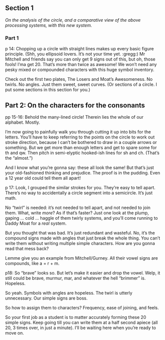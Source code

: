 ## Section 1
_On the analysis of the circle, and a comparative view of the above processing systems, with this new system._

### Part 1

 p 14: Chopping up a circle with straight lines makes up every basic figure principle. (Shh, you ellipsoid lovers. It’s not your time yet. :gregg:) Mr Mitchell and friends say you can only get 9 signs out of this, but oh, those fools! I’ma get 20. That’s more than twice as awesome! We won’t need any pesky mixed or compounded characters with this huge symbol inventory.

Check out the first two plates, The Losers and Moat’s Awesomeness. No twirls. No angles. Just them sweet, sweet curves. (Or sections of a circle. I put some sections in this section for you.)

## Part 2: On the characters for the consonants

pp 15-16: Behold the many-lined circle! Therein lies the whole of our alphabet. Mostly.

I’m now going to painfully walk you through cutting it up into bits for the letters. You’ll have to keep referring to the points on the circle to work out stroke direction, because I can’t be bothered to draw in a couple arrows or something. But we get more than enough letters and get to spare some for th and qw. Then pitch in semi-elyptic hooked-ish lines for sh and ch. (That’s the “almost.”)

And I know what you’re gonna say: these all look the same! But that’s just your old-fashioned thinking and prejudice. The proof is in the pudding. Even a 12 year old could tell them all apart!

p 17: Look, I grouped the similar strokes for you. They’re easy to tell apart. There’s no way to accidentally a circle segment into a semicircle. It’s just math.

No “twirl” is needed: it’s not needed to tell apart, and not needed to join them. What, write _more_? As if that’s faster? Just one look at the plump, gaping … cold … haggle of them twirly systems, and you’ll come running to Daddy Moat for a _real_ system.

But you thought that was bad. It’s just redundant and wasteful. No, it’s the compound signs made with angles that just break the whole thing. You can’t write them without writing multiple simple characters. How are you gonna read that mess back?

Lemme give you an example from Mitchell/Gurney. All their vowel signs are compounds, like a = r + m.

p18: So “brave” looks so. But let’s make it easier and drop the vowel. Welp, it still could be brave, murmur, mar, and whatever the hell “brimmer” is. Hopeless.

So yeah. Symbols with angles are hopeless. The twirl is utterly unnecessary. Our simple signs are boss.

So how to assign them to characters? Frequency, ease of joining, and feels.

So your first job as a student is to matter accurately forming these 20 simple signs. Keep going till you can write them at a half second apiece (all 20, 3 times over, in just a minute). I’ll be waiting here when you’re ready to move on.
